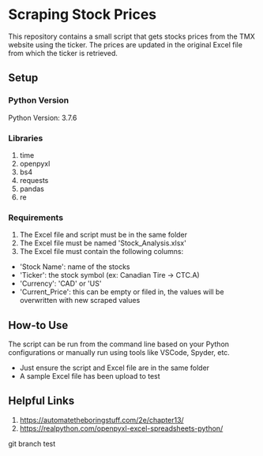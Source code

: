 # Scraping Stock Prices
This repository contains a small script that gets stocks prices from the TMX website using the ticker. The prices are updated in the original Excel file from which the ticker is retrieved.

## Setup

### Python Version
Python Version: 3.7.6

### Libraries
1. time
2. openpyxl
3. bs4
4. requests
5. pandas
6. re

### Requirements
1. The Excel file and script must be in the same folder
2. The Excel file must be named 'Stock_Analysis.xlsx'
3. The Excel file must contain the following columns:
- 'Stock Name': name of the stocks
- 'Ticker': the stock symbol (ex: Canadian Tire -> CTC.A)
- 'Currency': 'CAD' or 'US'
- 'Current_Price': this can be empty or filed in, the values will be overwritten with new scraped values

## How-to Use
The script can be run from the command line based on your Python configurations or manually run using tools like VSCode, Spyder, etc.
- Just ensure the script and Excel file are in the same folder
- A sample Excel file has been upload to test

## Helpful Links
1. https://automatetheboringstuff.com/2e/chapter13/
2. https://realpython.com/openpyxl-excel-spreadsheets-python/

git branch test
